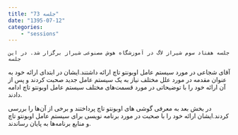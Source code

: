 ```yaml
---
title: "جلسه 73"
date: "1395-07-12"
categories:
    - "sessions"
---
```

    جلسه هفتاد سوم شیراز لاگ در آموزشگاه هوش مصنوعی شیراز برگزار شد. در این جلسه
آقای شجاعی در مورد سیستم عامل اوبونتو تاچ ارائه داشتند.ایشان در ابتدای ارائه
خود به عنوان مقدمه در مورد علل مختلف نیاز به یک سیستم عامل جدید صحبت کردند و
پس از آن ارائه خود را با توضیحاتی در مورد قسمت‌های مختلف سیستم عامل اوبونتو
تاچ ادامه دادند.

در بخش بعد به معرفی گوشی های اوبونتو تاچ پرداختند و برخی از آن‌ها را بررسی
کردند.ایشان ارائه خود را با صحبت در مورد برنامه نویسی برای سیستم عامل اوبونتو
تاچ و منابع برنامه‌ها به پایان رساندند.

